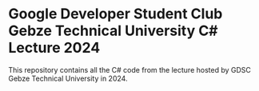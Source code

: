 # Google Developer Student Club Gebze Technical University C# Lecture 2024

This repository contains all the C# code from the lecture hosted by GDSC Gebze Technical University in 2024.
